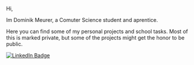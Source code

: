 <!--
**DMeurer/DMeurer** is a ✨ _special_ ✨ repository because its `README.md` (this file) appears on your GitHub profile.

Here are some ideas to get you started:

- 🔭 I’m currently working on ...
- 🌱 I’m currently learning ...
- 👯 I’m looking to collaborate on ...
- 🤔 I’m looking for help with ...
- 💬 Ask me about ...
- 📫 How to reach me: ...
- 😄 Pronouns: ...
- ⚡ Fun fact: ...
-->

<!--
- I’m currently learning the basics of a bunch of languages. A Arduino-Robot for the Robocup in C++. A [Discord-bot](https://github.com/DMeurer/small-projects/tree/main/NodeJS/discord-bot) in Javascript. And sometimes other [small projets](https://github.com/DMeurer/small-projects) to teach myself how to code.
- There are are much more of my projects on [my website](https://dmeurer.github.io/Homepage/). 
- There is another Website i developed at [fff-trossingen.github.io](fff-trossingen.github.io)

-->

Hi, 

Im Dominik Meurer, a Comuter Science student and aprentice. 

Here you can find some of my personal projects and school tasks.
Most of this is marked private, but some of the projects might get the honor to be public.

[![LinkedIn Badge](https://img.shields.io/badge/LinkedIn-0077B5?style=for-the-badge&logo=linkedin&logoColor=white&link=www.linkedin.com%2Fin%2Fdominik-meurer-52230a258)](https://www.linkedin.com/in/dominik-meurer-52230a258)


